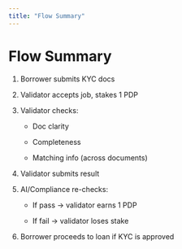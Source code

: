 ```yaml
---
title: "Flow Summary"
---
```


Flow Summary
============

1.  Borrower submits KYC docs
    
2.  Validator accepts job, stakes 1 PDP
    
3.  Validator checks:
    
    *   Doc clarity
        
    *   Completeness
        
    *   Matching info (across documents)
        
    
4.  Validator submits result
    
5.  AI/Compliance re-checks:
    
    *   If pass → validator earns 1 PDP
        
    *   If fail → validator loses stake
        
    
6.  Borrower proceeds to loan if KYC is approved
